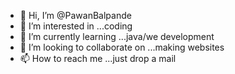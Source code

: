 - 👋 Hi, I’m @PawanBalpande
- 👀 I’m interested in ...coding
- 🌱 I’m currently learning ...java/we development
- 💞️ I’m looking to collaborate on ...making websites
- 📫 How to reach me ...just drop a mail

<!---
PawanBalpande/PawanBalpande is a ✨ special ✨ repository because its `README.md` (this file) appears on your GitHub profile.
You can click the Preview link to take a look at your changes.
--->
